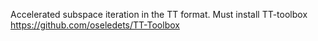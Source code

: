 Accelerated subspace iteration in the TT format. 
Must install TT-toolbox https://github.com/oseledets/TT-Toolbox
